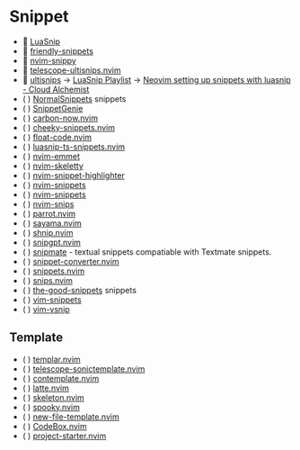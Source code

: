 # Snippet

*  [LuaSnip](https://github.com/L3MON4D3/LuaSnip)
*  [friendly-snippets](https://github.com/rafamadriz/friendly-snippets)
*  [nvim-snippy](https://github.com/dcampos/nvim-snippy)
*  [telescope-ultisnips.nvim](https://github.com/fhill2/telescope-ultisnips.nvim)
*  [ultisnips](https://github.com/SirVer/ultisnips)
-> [LuaSnip Playlist](https://www.youtube.com/playlist?list=PL0EgBggsoPCnZ3a6c0pZuQRMgS_Z8-Fnr)
-> [Neovim setting up snippets with luasnip - Cloud Alchemist](https://sbulav.github.io/vim/neovim-setting-up-luasnip/)
* ( ) [NormalSnippets](https://github.com/Zeioth/NormalSnippets) snippets
* ( ) [SnippetGenie](https://github.com/ziontee113/SnippetGenie)
* ( ) [carbon-now.nvim](https://github.com/ellisonleao/carbon-now.nvim)
* ( ) [cheeky-snippets.nvim](https://github.com/madskjeldgaard/cheeky-snippets.nvim)
* ( ) [float-code.nvim](https://github.com/joyme123/float-code.nvim)
* ( ) [luasnip-ts-snippets.nvim](https://github.com/filipgodlewski/luasnip-ts-snippets.nvim)
* ( ) [nvim-emmet](https://github.com/olrtg/nvim-emmet)
* ( ) [nvim-skeletty](https://github.com/karamellpelle/nvim-skeletty)
* ( ) [nvim-snippet-highlighter](https://github.com/wwkayak/nvim-snippet-highlighter)
* ( ) [nvim-snippets](https://github.com/garymjr/nvim-snippets)
* ( ) [nvim-snippets](https://github.com/josa42/nvim-snippets)
* ( ) [nvim-snips](https://github.com/s1n7ax/nvim-snips)
* ( ) [parrot.nvim](https://github.com/haolian9/parrot.nvim)
* ( ) [sayama.nvim](https://github.com/CrispyBaccoon/sayama.nvim)
* ( ) [shnip.nvim](https://github.com/jake-stewart/shnip.nvim)
* ( ) [snipgpt.nvim](https://github.com/cristianoliveira/snipgpt.nvim)
* ( ) [snipmate](https://github.com/garbas/vim-snipmate) - textual snippets compatiable with Textmate snippets.
* ( ) [snippet-converter.nvim](https://github.com/smjonas/snippet-converter.nvim)
* ( ) [snippets.nvim](https://github.com/norcalli/snippets.nvim)
* ( ) [snips.nvim](https://github.com/Sanix-Darker/snips.nvim)
* ( ) [the-good-snippets](https://github.com/VonHeikemen/the-good-snippets) snippets
* ( ) [vim-snippets](https://github.com/honza/vim-snippets)
* ( ) [vim-vsnip](https://github.com/hrsh7th/vim-vsnip)

## Template

* ( ) [templar.nvim](https://github.com/vigoux/templar.nvim)
* ( ) [telescope-sonictemplate.nvim](https://github.com/tamago324/telescope-sonictemplate.nvim)
* ( ) [contemplate.nvim](https://github.com/nkhlmn/contemplate.nvim)
* ( ) [latte.nvim](https://github.com/kuuote/latte.nvim)
* ( ) [skeleton.nvim](https://github.com/xvzc/skeleton.nvim)
* ( ) [spooky.nvim](https://github.com/Futarimiti/spooky.nvim)
* ( ) [new-file-template.nvim](https://github.com/otavioschwanck/new-file-template.nvim)
* ( ) [CodeBox.nvim](https://github.com/FabrizioPerria/CodeBox.nvim)
* ( ) [project-starter.nvim](https://github.com/KDesp73/project-starter.nvim)

